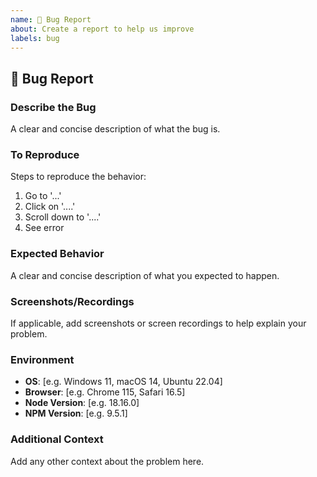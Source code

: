 ```yaml
---
name: 🐛 Bug Report
about: Create a report to help us improve
labels: bug
---
```


## 🐛 Bug Report

### Describe the Bug
A clear and concise description of what the bug is.

### To Reproduce
Steps to reproduce the behavior:
1. Go to '...'
2. Click on '....'
3. Scroll down to '....'
4. See error

### Expected Behavior
A clear and concise description of what you expected to happen.

### Screenshots/Recordings
If applicable, add screenshots or screen recordings to help explain your problem.

### Environment
- **OS**: [e.g. Windows 11, macOS 14, Ubuntu 22.04]
- **Browser**: [e.g. Chrome 115, Safari 16.5]
- **Node Version**: [e.g. 18.16.0]
- **NPM Version**: [e.g. 9.5.1]

### Additional Context
Add any other context about the problem here.

